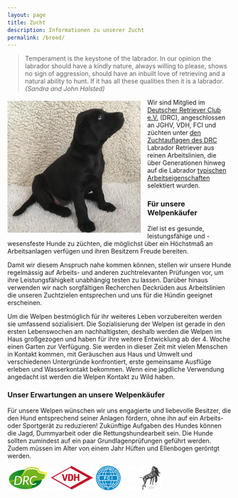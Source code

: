 ```yaml
---
layout: page
title: Zucht
description: Informationen zu unserer Zucht
permalink: /breed/
---
```


> Temperament is the keystone of the labrador. In our opinion the labrador should have a kindly nature, always willing to please, shows no sign of aggression, should have an inbuilt love of retrieving and a natural ability to hunt. If it has all these qualities then it is a labrador.
> *(Sandra and John Halsted)*
>


<img src="/assets/Reggae-welpe.jpg" width="300px" style="float: left;margin-top: 5px;margin-right: 15px;" title="Baby Reggae, by Stefan Hübner">
Wir sind Mitglied im <a href="https://drc.de/" target="_blank">Deutscher Retriever Club e.V.</a> (DRC), angeschlossen an JGHV, VDH, FCI und züchten unter <a href="https://drc.de/zucht/zucht/ordnungen-vorschriften" target="_blank">den Zuchtauflagen des DRC</a> Labrador Retriever aus reinen Arbeitslinien, die über Generationen hinweg auf die Labrador <a href="https://drc.de/retrieverrassen/labrador-retriever/beschreibung" target="_blank">typischen Arbeitseigenschaften</a> selektiert wurden.

<h3>Für unsere Welpenkäufer</h3>
Ziel ist es gesunde, leistungsfähige und -wesensfeste Hunde zu züchten, die möglichst über ein Höchstmaß an Arbeitsanlagen verfügen und ihren Besitzern Freude bereiten. 

<p>Damit wir diesem Anspruch nahe kommen können, stellen wir unsere Hunde regelmässig auf Arbeits- und anderen zuchtrelevanten Prüfungen vor, um ihre Leistungsfähigkeit unabhängig testen zu lassen. Darüber hinaus verwenden wir nach sorgfältigen Recherchen Deckrüden aus Arbeitslinien die unseren Zuchtzielen entsprechen und uns für die Hündin geeignet erscheinen.</p>

Um die Welpen bestmöglich für ihr weiteres Leben vorzubereiten werden sie umfassend sozialisiert. Die Sozialisierung der Welpen ist gerade in den ersten Lebenswochen am nachhaltigsten, deshalb werden die Welpen im Haus großgezogen und haben für ihre weitere Entwicklung ab der 4. Woche einen Garten zur Verfügung. Sie werden in dieser Zeit mit vielen Menschen in Kontakt kommen, mit Geräuschen aus Haus und Umwelt und verschiedenen Untergründe konfrontiert, erste gemeinsame Ausflüge erleben und Wasserkontakt bekommen. Wenn eine jagdliche Verwendung angedacht ist werden die Welpen Kontakt zu Wild haben.

<h3>Unser Erwartungen an unsere Welpenkäufer</h3>
Für unsere Welpen wünschen wir uns engagierte und liebevolle Besitzer, die den Hund entsprechend seiner Anlagen fördern, ohne ihn auf ein Arbeits- oder Sportgerät zu reduzieren! Zukünftige Aufgaben des Hundes können die Jagd, Dummyarbeit oder die Rettungshundearbeit sein. Die Hunde sollten zumindest auf ein paar Grundlagenprüfungen geführt werden. Zudem müssen im Alter von einem Jahr Hüften und Ellenbogen geröntgt werden.




<img src="/assets/logo-drc.jpg"> <img src="/assets/logo-vdh.jpg"> <img src="/assets/logo-fci.jpg"> <img src="/assets/logo-jghv.jpg">
